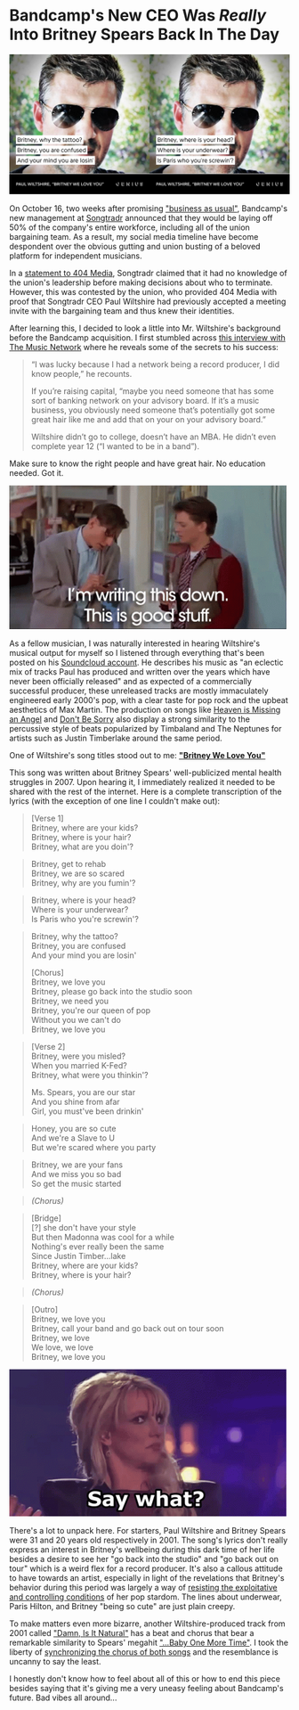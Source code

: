 # Bandcamp's New CEO Was *Really* Into Britney Spears Back In The Day

![Genius.com lyric cards displaying lyrics to Paul Wiltshire - Britney We Love You](images/wiltshire-britney/genius-lyrics-2x.jpg)


On October 16, two weeks after promising ["business as usual"](https://twitter.com/songtradr/status/1707916008084636014), Bandcamp's new management at [Songtradr](https://en.wikipedia.org/wiki/Songtradr) announced that they would be laying off 50% of the company's entire workforce, including all of the union bargaining team. As a result, my social media timeline have become despondent over the obvious gutting and union busting of a beloved platform for independent musicians.

In a [statement to 404 Media](https://www.404media.co/bandcamps-entire-union-bargaining-team-was-laid-off/), Songtradr claimed that it had no knowledge of the union's leadership before making decisions about who to terminate. However, this was contested by the union, who provided 404 Media with proof that Songtradr CEO Paul Wiltshire had previously accepted a meeting invite with the bargaining team and thus knew their identities.

After learning this, I decided to look a little into Mr. Wiltshire's background before the Bandcamp acquisition. I first stumbled across [this interview with The Music Network](https://themusicnetwork.com/songtradr-paul-wiltshire-interview/) where he reveals some of the secrets to his success:

> “I was lucky because I had a network being a record producer, I did know people,” he recounts.  
> 
> If you’re raising capital, “maybe you need someone that has some sort of banking network on your advisory board. If it’s a music business, you obviously need someone that’s potentially got some great hair like me and add that on your on your advisory board.”
> 
> Wiltshire didn’t go to college, doesn’t have an MBA. He didn’t even complete year 12 (“I wanted to be in a band”).

Make sure to know the right people and have great hair. No education needed. Got it.

![GIF with the caption "I'm writing this down. This is good stuff."](images/wiltshire-britney/taking-notes.gif)


As a fellow musician, I was naturally interested in hearing Wiltshire's musical output for myself so I listened through everything that's been posted on his [Soundcloud account](https://soundcloud.com/paul-l-wiltshire). He describes his music as "an eclectic mix of tracks Paul has produced and written over the years which have never been officially released" and as expected of a commercially successful producer, these unreleased tracks are mostly immaculately engineered early 2000's pop, with a clear taste for pop rock and the upbeat aesthetics of Max Martin. The production on songs like [Heaven is Missing an Angel](https://soundcloud.com/paul-l-wiltshire/heaven-is-missing-an-angel) and [Don't Be Sorry](https://soundcloud.com/paul-l-wiltshire/dont-be-sorry) also display a strong similarity to the percussive style of beats popularized by Timbaland and The Neptunes for artists such as Justin Timberlake around the same period.

One of Wiltshire's song titles stood out to me: [**"Britney We Love You"**](https://soundcloud.com/paul-l-wiltshire)

This song was written about Britney Spears' well-publicized mental health struggles in 2007. Upon hearing it, I immediately realized it needed to be shared with the rest of the internet. Here is a complete transcription of the lyrics (with the exception of one line I couldn't make out):
> [Verse 1]  
> Britney, where are your kids?  
> Britney, where is your hair?  
> Britney, what are you doin'?  

> Britney, get to rehab  
> Britney, we are so scared  
> Britney, why are you fumin'?  

> Britney, where is your head?  
> Where is your underwear?  
> Is Paris who you're screwin'?  

> Britney, why the tattoo?  
> Britney, you are confused  
> And your mind you are losin'  
> 
> [Chorus]  
> Britney, we love you  
> Britney, please go back into the studio soon  
> Britney, we need you  
> Britney, you're our queen of pop  
> Without you we can't do  
> Britney, we love you  

> [Verse 2]  
> Britney, were you misled?  
> When you married K-Fed?  
> Britney, what were you thinkin'?  
> 
> Ms. Spears, you are our star  
> And you shine from afar  
> Girl, you must've been drinkin'  

> Honey, you are so cute  
> And we're a Slave to U  
> But we're scared where you party  

> Britney, we are your fans  
> And we miss you so bad  
> So get the music started  

> *(Chorus)*  

> [Bridge]  
> [?] she don't have your style  
> But then Madonna was cool for a while  
> Nothing's ever really been the same  
> Since Justin Timber...lake  
> Britney, where are your kids?  
> Britney, where is your hair?  

> *(Chorus)*

> [Outro]  
> Britney, we love you  
> Britney, call your band and go back out on tour soon  
> Britney, we love  
> We love, we love  
> Britney, we love you  

![GIF of Britney Spears looking confused with a caption that says "say what?"](images/wiltshire-britney/say-what.gif)

There's a lot to unpack here. For starters, Paul Wiltshire and Britney Spears were 31 and 20 years old respectively in 2001. The song's lyrics don't really express an interest in Britney's wellbeing during this dark time of her life besides a desire to see her "go back into the studio" and "go back out on tour" which is a weird flex for a record producer. It's also a callous attitude to have towards an artist, especially in light of the revelations that Britney's behavior during this period was largely a way of [resisting the exploitative and controlling conditions](https://www.cbsnews.com/news/britney-spears-memoir-excerpts-woman-in-me-shaving-her-head-after-years-of-being-eyeballed/) of her pop stardom. The lines about underwear, Paris Hilton, and Britney "being so cute" are just plain creepy.

To make matters even more bizarre, another Wiltshire-produced track from 2001 called ["Damn, Is It Natural"](https://soundcloud.com/paul-l-wiltshire/damn-is-it-natural) has a beat and chorus that bear a remarkable similarity to Spears' megahit ["...Baby One More Time"](https://www.youtube.com/watch?v=C-u5WLJ9Yk4). I took the liberty of [synchronizing the chorus of both songs](https://soundcloud.com/collegehill/damn-is-it-natural-baby-baby-one-more-time) and the resemblance is uncanny to say the least.

I honestly don't know how to feel about all of this or how to end this piece besides saying that it's giving me a very uneasy feeling about Bandcamp's future. Bad vibes all around...